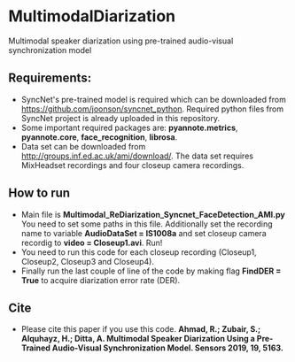 # MultimodalDiarization
Multimodal speaker diarization using pre-trained audio-visual synchronization model

## Requirements:
- SyncNet's pre-trained model is required which can be downloaded from https://github.com/joonson/syncnet_python. Required python files from SyncNet project is already uploaded in this repository. 
- Some important required packages are: __pyannote.metrics__, __pyannote.core__, __face_recognition__, __librosa__.
- Data set can be downloaded from http://groups.inf.ed.ac.uk/ami/download/. The data set requires MixHeadset recordings and four closeup camera recordings. 

## How to run
- Main file is **Multimodal_ReDiarization_Syncnet_FaceDetection_AMI.py** You need to set some paths in this file. Additionally set the recording name to variable **AudioDataSet = IS1008a** and set closeup camera recordig to **video = Closeup1.avi**. Run!
- You need to run this code for each closeup recording (Closeup1, Closeup2, Closeup3 and Closeup4). 
- Finally run the last couple of line of the code by making flag **FindDER = True** to acquire diarization error rate (DER). 

## Cite
- Please cite this paper if you use this code. 
**Ahmad, R.; Zubair, S.; Alquhayz, H.; Ditta, A. Multimodal Speaker Diarization Using a Pre-Trained Audio-Visual Synchronization Model. Sensors 2019, 19, 5163.**
